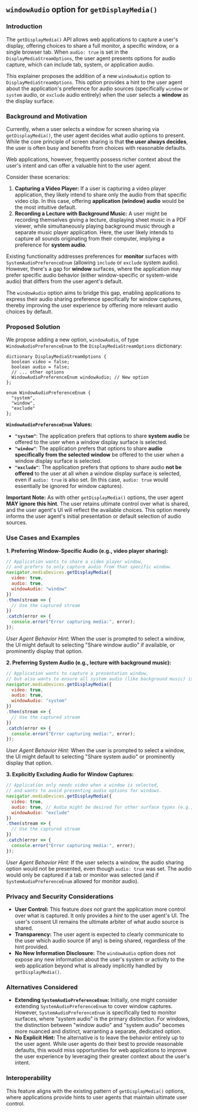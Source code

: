 
## `windowAudio` option for `getDisplayMedia()`

### Introduction

The `getDisplayMedia()` API allows web applications to capture a user's display, offering choices to share a full monitor, a specific window, or a single browser tab. When `audio: true` is set in the `DisplayMediaStreamOptions`, the user agent presents options for audio capture, which can include tab, system, or application audio.

This explainer proposes the addition of a new `windowAudio` option to `DisplayMediaStreamOptions`. This option provides a hint to the user agent about the application's preference for audio sources (specifically `window` or `system` audio, or `exclude` audio entirely) when the user selects a **window** as the display surface.

### Background and Motivation

Currently, when a user selects a window for screen sharing via `getDisplayMedia()`, the user agent decides what audio options to present. While the core principle of screen sharing is that **the user always decides**, the user is often busy and benefits from choices with reasonable defaults.

Web applications, however, frequently possess richer context about the user's intent and can offer a valuable hint to the user agent.

Consider these scenarios:

1.  **Capturing a Video Player:** If a user is capturing a video player application, they likely intend to share only the audio from that specific video clip. In this case, offering **application (window) audio** would be the most intuitive default.
2.  **Recording a Lecture with Background Music:** A user might be recording themselves giving a lecture, displaying sheet music in a PDF viewer, while simultaneously playing background music through a separate music player application. Here, the user likely intends to capture all sounds originating from their computer, implying a preference for **system audio**.

Existing functionality addresses preferences for **monitor** surfaces with `SystemAudioPreferenceEnum` (allowing `include` or `exclude` system audio). However, there's a gap for **window** surfaces, where the application may prefer specific audio behavior (either window-specific or system-wide audio) that differs from the user agent's default.

The `windowAudio` option aims to bridge this gap, enabling applications to express their audio sharing preference specifically for window captures, thereby improving the user experience by offering more relevant audio choices by default.

### Proposed Solution

We propose adding a new option, `windowAudio`, of type `WindowAudioPreferenceEnum` to the `DisplayMediaStreamOptions` dictionary:

```webidl
dictionary DisplayMediaStreamOptions {
  boolean video = false;
  boolean audio = false;
  // ... other options
  WindowAudioPreferenceEnum windowAudio; // New option
};

enum WindowAudioPreferenceEnum {
  "system",
  "window",
  "exclude"
};
```

**`WindowAudioPreferenceEnum` Values:**

* **`"system"`**: The application prefers that options to share **system audio** be offered to the user when a window display surface is selected.
* **`"window"`**: The application prefers that options to share **audio specifically from the selected window** be offered to the user when a window display surface is selected.
* **`"exclude"`**: The application prefers that options to share audio **not be offered** to the user at all when a window display surface is selected, even if `audio: true` is also set. (In this case, `audio: true` would essentially be ignored for window captures).

**Important Note:** As with other `getDisplayMedia()` options, the user agent **MAY ignore this hint**. The user retains ultimate control over what is shared, and the user agent's UI will reflect the available choices. This option merely informs the user agent's initial presentation or default selection of audio sources.

### Use Cases and Examples

**1. Preferring Window-Specific Audio (e.g., video player sharing):**

```javascript
// Application wants to share a video player window,
// and prefers to only capture audio from that specific window.
navigator.mediaDevices.getDisplayMedia({
  video: true,
  audio: true,
  windowAudio: "window"
})
.then(stream => {
  // Use the captured stream
})
.catch(error => {
  console.error("Error capturing media:", error);
});
```
*User Agent Behavior Hint:* When the user is prompted to select a window, the UI might default to selecting "Share window audio" if available, or prominently display that option.

**2. Preferring System Audio (e.g., lecture with background music):**

```javascript
// Application wants to capture a presentation window,
// but also wants to ensure all system audio (like background music) is captured.
navigator.mediaDevices.getDisplayMedia({
  video: true,
  audio: true,
  windowAudio: "system"
})
.then(stream => {
  // Use the captured stream
})
.catch(error => {
  console.error("Error capturing media:", error);
});
```
*User Agent Behavior Hint:* When the user is prompted to select a window, the UI might default to selecting "Share system audio" or prominently display that option.

**3. Explicitly Excluding Audio for Window Captures:**

```javascript
// Application only needs video when a window is selected,
// and wants to avoid presenting audio options for windows.
navigator.mediaDevices.getDisplayMedia({
  video: true,
  audio: true, // Audio might be desired for other surface types (e.g., monitor)
  windowAudio: "exclude"
})
.then(stream => {
  // Use the captured stream
})
.catch(error => {
  console.error("Error capturing media:", error);
});
```
*User Agent Behavior Hint:* If the user selects a window, the audio sharing option would not be presented, even though `audio: true` was set. The audio would only be captured if a tab or monitor was selected (and if `SystemAudioPreferenceEnum` allowed for monitor audio).

### Privacy and Security Considerations

* **User Control:** This feature *does not* grant the application more control over what is captured. It only provides a *hint* to the user agent's UI. The user's consent UI remains the ultimate arbiter of what audio source is shared.
* **Transparency:** The user agent is expected to clearly communicate to the user which audio source (if any) is being shared, regardless of the hint provided.
* **No New Information Disclosure:** The `windowAudio` option does not expose any new information about the user's system or activity to the web application beyond what is already implicitly handled by `getDisplayMedia()`.

### Alternatives Considered

* **Extending `SystemAudioPreferenceEnum`:** Initially, one might consider extending `SystemAudioPreferenceEnum` to cover window captures. However, `SystemAudioPreferenceEnum` is specifically tied to monitor surfaces, where "system audio" is the primary distinction. For windows, the distinction between "window audio" and "system audio" becomes more nuanced and distinct, warranting a separate, dedicated option.
* **No Explicit Hint:** The alternative is to leave the behavior entirely up to the user agent. While user agents do their best to provide reasonable defaults, this would miss opportunities for web applications to improve the user experience by leveraging their greater context about the user's intent.

### Interoperability

This feature aligns with the existing pattern of `getDisplayMedia()` options, where applications provide hints to user agents that maintain ultimate user control.

